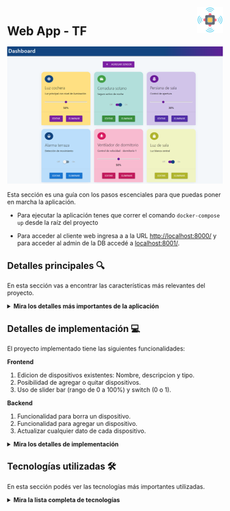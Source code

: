 <a >
    <img src="src\frontend\static\images\logo.png" alt="logo" title="Goto IoT" align="right" width="60" height="60" />
</a>

Web App - TF
=======================

![architecture](web_app.png)


Esta sección es una guía con los pasos escenciales para que puedas poner en marcha la aplicación.

- Para ejecutar la aplicación tenes que correr el comando `docker-compose up` desde la raíz del proyecto

- Para acceder al cliente web ingresa a a la URL [http://localhost:8000/](http://localhost:8000/) y para acceder al admin de la DB accedé a [localhost:8001/](http://localhost:8001/). 


## Detalles principales 🔍

En esta sección vas a encontrar las características más relevantes del proyecto.

<details><summary><b>Mira los detalles más importantes de la aplicación</b></summary><br>
<br>


### Organización del proyecto

En la siguiente ilustración podés ver cómo está organizado el proyecto para que tengas en claro qué cosas hay en cada lugar.

```sh
├── db                          # directorio de la DB
│   ├── data                    # estructura y datos de la DB
│   └── dumps                   # directorio de estructuras de la DB
│       └── smart_home.sql      # estructura con la base de datos "smart_home"
└── src                         # directorio codigo fuente
│   ├── backend                 # directorio para el backend de la aplicacion
│   │   ├── index.js            # codigo principal del backend
│   │   ├── mysql-connector.js  # codigo de conexion a la base de datos
│   │   ├── package.json        # configuracion de proyecto NodeJS
│   │   └── package-lock.json   # configuracion de proyecto NodeJS
│   └── frontend                # directorio para el frontend de la aplicacion
│       ├── js                  # codigo javascript que se compila automáticamente
│       ├── static              # donde alojan archivos de estilos, imagenes, fuentes, etc.
│       ├── ts                  # donde se encuentra el codigo TypeScript a desarrollar
│       └── index.html          # archivo principal del cliente HTML
├── docker-compose.yml          # archivo donde se aloja la configuracion completa
├── README.md                   # este archivo
├── CHANGELOG.md                # archivo para guardar los cambios del proyecto
├── LICENSE.md                  # licencia del proyecto
```


</details>

## Detalles de implementación 💻

El proyecto implementado tiene las siguientes funcionalidades:

**Frontend**
1. Edicion de dispositivos existentes: Nombre, descripcion y tipo.
2. Posibilidad de agregar o quitar dispositivos.
3. Uso de slider bar (rango de 0 a 100%) y switch (0 o 1).

**Backend**
1. Funcionalidad para borra un dispositivo.
2. Funcionalidad para agregar un dispositivo.
3. Actualizar cualquier dato de cada dispositivo.


<details><summary><b>Mira los detalles de implementación</b></summary><br>

### Agregar un dispositivo

- Hacer click sobre el boton "Agregar Sensor" y se abrirá un formulario
- Ingresar los siguiente datos:
    - Nombre del sensor
    - Descripción
    - Tipo de control (Switch o Slider bar)
    - Nombre del icono
    - Valor inicial (decimal de 0 a 1)
- Al completar el formulario dar clik sobre el boton "Crear sennsor"


### Frontend

El frontend de este proyecto fue desarrollado utilizando TypeScript, HTML y la librería Materialize para el diseño visual. El objetivo principal fue crear un dashboard donde se pueden visualizar y gestionar distintos sensores, mostrando cada uno en una tarjeta (card) para facilitar su comprensión y control. Para mantener el código ordenado y modular, las funciones principales se separaron en diferentes archivos según su responsabilidad.

Para la gestión de tarjetas, se utilizan archivos como cardDB.ts, cardAdd.ts, cardEdit.ts, cardEditSendDB.ts y cardDelete.ts. Estos archivos permiten agregar, editar y eliminar tarjetas de manera eficiente. El archivo cardSlider.ts se encarga de implementar los sliders o switches que aparecen en las tarjetas, facilitando el cambio de estado de los sensores de forma visual y rápida. Además, device.ts maneja aspectos específicos del dispositivo donde se ejecuta la aplicación, adaptando la funcionalidad según sea necesario. En las siguietnes lineas se detalla cada script TypeScript con su respectiva funcioanlidad.

- cardDB.ts: Gestiona obtener informacion de la base de datos y cargar en cada tarjeta.
- cardAdd.ts: Función para agregar nuevas tarjetas, incluyendo la validación de los datos ingresados por el usuario.
- cardEdit.ts: Permite editar tarjetas existentes, se activa con el boton "Editar", mostrando los datos actuales en el formulario de edición.
- cardEditSendDB.ts: Se encarga de enviar los cambios realizados en la edición de una tarjeta a la base de datos local.
- cardDelete.ts: Gestiona la eliminación de tarjetas, a trves del boton "Eliminar", solicitando confirmación antes de borrar.
- cardSlider.ts: Implementa el slider o switch dentro de cada tarjeta, permitiendo cambiar el estado de los sensores de forma visual.
- mian.ts: Organiza todas las funciones independientes.

En cuanto a la interacción del usuario, este puede agregar nuevas tarjetas llenando un formulario, editar las tarjetas existentes (con validaciones para asegurar la integridad de los datos), y eliminar tarjetas, siempre solicitando confirmación para evitar borrados accidentales. La navegación entre las tarjetas se realiza de manera sencilla gracias al slider, y la aplicación muestra mensajes claros para informar sobre el estado de las acciones realizadas. Se priorizó la modularidad del código, la persistencia local de los datos y la retroalimentación inmediata al usuario para asegurar una experiencia fluida y confiable.

Principales interacciones de usuario:

- Agregar una nueva tarjeta llenando un formulario con validación.
- Editar tarjetas ya creadas, mostrando los datos actuales para modificarlos.
- Eliminar tarjetas, siempre pidiendo confirmación antes.
- Navegar entre tarjetas usando un slider visual.
- Recibir mensajes de error o confirmación según lo que se haga.

### Backend

El backend, desarrollado en Node.js con JavaScript, utiliza Express para gestionar las rutas HTTP y MySQL para la persistencia de datos. El archivo index.js actúa como servidor, recibiendo solicitudes del frontend y respondiendo con la información solicitada. La conexión a la base de datos MySQL se realiza a través de mysql-connector.js, permitiendo ejecutar consultas SQL para gestionar los datos de las tarjetas.

La estructura de la base de datos está definida en smart_home.sql, asegurando la integridad de los datos. El archivo package.json gestiona las dependencias necesarias, como Express y el conector de MySQL.

El frontend se comunica con el backend mediante solicitudes HTTP, permitiendo operaciones CRUD (crear, leer, actualizar, eliminar) sobre las tarjetas. El backend procesa estas solicitudes, interactúa con la base de datos y responde al cliente web con los resultados.

Entre las responsabilidades más relevantes del backend se encuentran:

- Gestionar la autenticación y el flujo de datos entre el cliente web y la base de datos.
- Ejecutar operaciones CRUD sobre las tarjetas de manera eficiente y segura.
- Mantener la integridad y consistencia de los datos almacenados en MySQL.
- Responder al frontend con información actualizada y mensajes de estado claros.
- Facilitar la escalabilidad y el mantenimiento del sistema gracias a su estructura modular.

<details><summary><b>Endpoints disponibles</b></summary><br>


1) Obtener todos los dispositivos.

```json
{
    "method": "GET",
    "endpoint": "/devices/",
    "request_headers": "application/json",
    "request_body": "",
    "response_code": 200,
    "response_body": [
        {
            "id": 1,
            "name": "Luz 2",
            "description": "Luz de la cocina",
            "tipo": 0,
            "valor": null,
            "iconMate": "toys"
        }
    ]
}
``` 

2) Crear un nuevo dispositivo.

```json
{
    "method": "POST",
    "endpoint": "/devices/",
    "request_headers": "application/json",
    "request_body": {
        "name": "Bedroom Light",
        "description": "Luz del dormitorio",
        "tipo": 0,
        "valor": 0,
        "iconMate": "light_bulb"
    },
    "response_code": 201,
    "response_body": {
        "message": "Dispositivo creado exitosamente",
        "id": 3
    }
}
``` 

3) Actualizar un dispositivo existente.

```json
{
    "method": "PUT",
    "endpoint": "/devices/:id",
    "request_headers": "application/json",
    "request_body": {
        "name": "Updated Device Name",
        "valor": 1,
        "description": "Nueva descripción"
    },
    "response_code": 200,
    "response_body": {
        "message": "Dispositivo actualizado"
    }
}
``` 

4) Eliminar un dispositivo.

```json
{
    "method": "DELETE",
    "endpoint": "/devices/:id",
    "request_headers": "application/json",
    "request_body": "",
    "response_code": 200,
    "response_body": {
        "message": "Dispositivo eliminado"
    }
}
``` 

</details>

</details>


## Tecnologías utilizadas 🛠️

En esta sección podés ver las tecnologías más importantes utilizadas.

<details><summary><b>Mira la lista completa de tecnologías</b></summary><br>

* [Docker](https://www.docker.com/) - Ecosistema que permite la ejecución de contenedores de software.
* [Docker Compose](https://docs.docker.com/compose/) - Herramienta que permite administrar múltiples contenedores de Docker.
* [Node JS](https://nodejs.org/es/) - Motor de ejecución de código JavaScript en backend.
* [MySQL](https://www.mysql.com/) - Base de datos para consultar y almacenar datos.
* [PHPMyAdmin](https://www.phpmyadmin.net/) - Administrador web de base de datos.
* [Material Design](https://material.io/design) - Bibliotecas de estilo responsive para aplicaciones web.
* [TypeScript](https://www.typescriptlang.org/) - Superset de JavaScript tipado y con clases.

</details>

